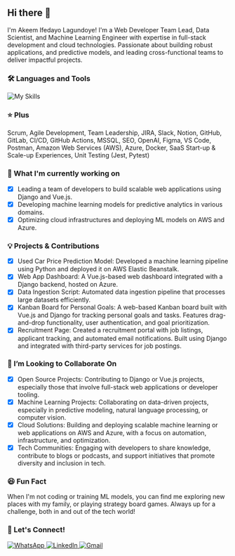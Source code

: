 ## Hi there 👋

<!--
**Aifedayo/Aifedayo** is a ✨ _special_ ✨ repository because its `README.md` (this file) appears on your GitHub profile.

Here are some ideas to get you started:

- 🔭 I’m currently working on ...
- 🌱 I’m currently learning ...
- 👯 I’m looking to collaborate on ...
- 🤔 I’m looking for help with ...
- 💬 Ask me about ...
- 📫 How to reach me: ...
- 😄 Pronouns: ...
- ⚡ Fun fact: ...
-->
I'm Akeem Ifedayo Lagundoye!
I'm a Web Developer Team Lead, Data Scientist, and Machine Learning Engineer with expertise in full-stack development and cloud technologies. Passionate about building robust applications, and predictive models, and leading cross-functional teams to deliver impactful projects.

### 🛠️ Languages and Tools

<img src="https://skillicons.dev/icons?i=html,css,bootstrap,js,vuejs,angular,vite,python,django,flask,fastapi,tensorflow,aws,azure,docker,nginx,git,github,gitlab,vscode,sublime,stackoverflow,selenium,beautifulsoup&perline=11" alt="My Skills" style="max-width: 100%;">
<!-- ### 🚀 Tech Stack & Expertise
- [x] **Backend:** Django, Flask, FastAPI
- [x] **Frontend:** Vue.js, JavaScript (ES6+), HTML5, CSS3
- [x] **Machine Learning & Data Science:** Python (Pandas, Scikit-learn, TensorFlow, Streamlit), Data Analysis, Predictive Modeling, Deep Learning
- [x] **Cloud Services:** AWS (EC2, S3, Lambda, RDS), Azure (App Services, Machine Learning, SQL Databases)
- [x] **DevOps & Containers:** Docker, Nginx, Gunicorn, CI/CD, GitHub Actions
- [x] **Databases:** PostgreSQL, MySQL, MongoDB
- [x] **Version Control:** Git, GitHub, Gitlab, BitBucket -->

### ⭐ Plus
Scrum, Agile Development, Team Leadership, JIRA, Slack, Notion, GitHub, GitLab, CI/CD, GitHub Actions, MSSQL, SEO, OpenAI, Figma, VS Code, Postman, Amazon Web Services (AWS), Azure, Docker, SaaS Start-up & Scale-up Experiences, Unit Testing (Jest, Pytest)
   
### 🌱 What I'm currently working on
- [x] Leading a team of developers to build scalable web applications using Django and Vue.js.
- [x] Developing machine learning models for predictive analytics in various domains.
- [x] Optimizing cloud infrastructures and deploying ML models on AWS and Azure.

### 💡 Projects & Contributions
- [x] Used Car Price Prediction Model: Developed a machine learning pipeline using Python and deployed it on AWS Elastic Beanstalk.
- [x] Web App Dashboard: A Vue.js-based web dashboard integrated with a Django backend, hosted on Azure.
- [x] Data Ingestion Script: Automated data ingestion pipeline that processes large datasets efficiently.
- [x] Kanban Board for Personal Goals: A web-based Kanban board built with Vue.js and Django for tracking personal goals and tasks. Features drag-and-drop functionality, user authentication, and goal prioritization.
- [x] Recruitment Page: Created a recruitment portal with job listings, applicant tracking, and automated email notifications. Built using Django and integrated with third-party services for job postings.

### 🤝 I’m Looking to Collaborate On
- [x] Open Source Projects: Contributing to Django or Vue.js projects, especially those that involve full-stack web applications or developer tooling.
- [x] Machine Learning Projects: Collaborating on data-driven projects, especially in predictive modeling, natural language processing, or computer vision.
- [x] Cloud Solutions: Building and deploying scalable machine learning or web applications on AWS and Azure, with a focus on automation, infrastructure, and optimization.
- [x] Tech Communities: Engaging with developers to share knowledge, contribute to blogs or podcasts, and support initiatives that promote diversity and inclusion in tech.
      
### 😆 Fun Fact
When I'm not coding or training ML models, you can find me exploring new places with my family, or playing strategy board games. Always up for a challenge, both in and out of the tech world!


### 🔗 Let's Connect!

  <a href="https://wa.me/2349050562160">
    <img src="https://img.shields.io/badge/WhatsApp-25D366?style=for-the-badge&logo=whatsapp&logoColor=white" alt="WhatsApp">
  </a>
  <a href="https:/www.linkedin.com/in/akeem-lagundoye-6388bb128/">
      <img src="https://img.shields.io/badge/LinkedIn-0077B5?style=for-the-badge&logo=linkedin&logoColor=white" alt="LinkedIn">
  </a>
  <a href="mailto:akeemifedayolag@gmail.com">
      <img src="https://img.shields.io/badge/Gmail-D14836?style=for-the-badge&logo=gmail&logoColor=white" alt="Gmail">
  </a>
</p>

